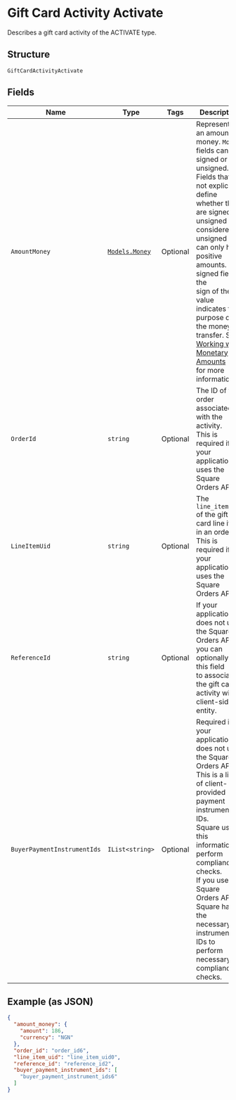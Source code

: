 
# Gift Card Activity Activate

Describes a gift card activity of the ACTIVATE type.

## Structure

`GiftCardActivityActivate`

## Fields

| Name | Type | Tags | Description |
|  --- | --- | --- | --- |
| `AmountMoney` | [`Models.Money`](/doc/models/money.md) | Optional | Represents an amount of money. `Money` fields can be signed or unsigned.<br>Fields that do not explicitly define whether they are signed or unsigned are<br>considered unsigned and can only hold positive amounts. For signed fields, the<br>sign of the value indicates the purpose of the money transfer. See<br>[Working with Monetary Amounts](https://developer.squareup.com/docs/build-basics/working-with-monetary-amounts)<br>for more information. |
| `OrderId` | `string` | Optional | The ID of the order associated with the activity.<br>This is required if your application uses the Square Orders API. |
| `LineItemUid` | `string` | Optional | The `line_item_uid` of the gift card line item in an order.<br>This is required if your application uses the Square Orders API. |
| `ReferenceId` | `string` | Optional | If your application does not use the Square Orders API, you can optionally use this field<br>to associate the gift card activity with a client-side entity. |
| `BuyerPaymentInstrumentIds` | `IList<string>` | Optional | Required if your application does not use the Square Orders API.<br>This is a list of client-provided payment instrument IDs.<br>Square uses this information to perform compliance checks.<br>If you use the Square Orders API, Square has the necessary instrument IDs to perform necessary<br>compliance checks. |

## Example (as JSON)

```json
{
  "amount_money": {
    "amount": 186,
    "currency": "NGN"
  },
  "order_id": "order_id6",
  "line_item_uid": "line_item_uid0",
  "reference_id": "reference_id2",
  "buyer_payment_instrument_ids": [
    "buyer_payment_instrument_ids6"
  ]
}
```

